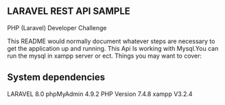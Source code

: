 LARAVEL REST API SAMPLE
--------------------------------------
PHP (Laravel) Developer Challenge

This README would normally document whatever steps are necessary to get the application up and running.
This Api Is working with Mysql.You can run the mysql in xampp server or ect.
Things you may want to cover:

System dependencies
-------------------------------------
LARAVEL 8.0
phpMyAdmin 4.9.2
PHP Version 7.4.8
xampp V3.2.4